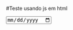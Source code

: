 #Teste usando js em html
    <!DOCTYPE html>
<html>
    <head>
    </head>
    <body>
        <input type="date" />
        <script>
            console.log("Douglas");
            </script>
    </body>
</html>

